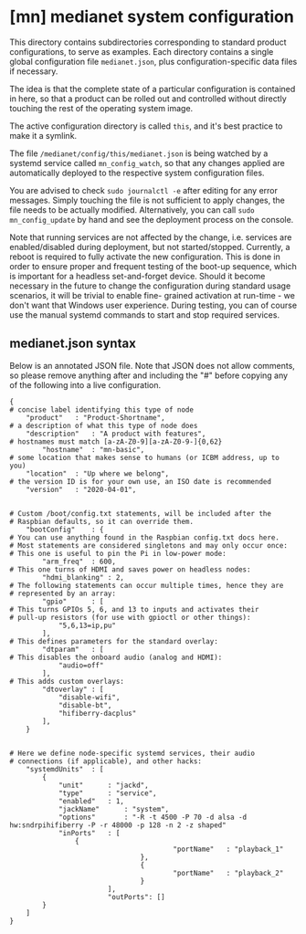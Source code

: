 # [mn] medianet system configuration

This directory contains subdirectories corresponding to standard product
configurations, to serve as examples. Each directory contains a single
global configuration file ```medianet.json```, plus configuration-specific
data files if necessary.

The idea is that the complete state of a particular configuration is 
contained in here, so that a product can be rolled out and controlled
without directly touching the rest of the operating system image.

The active configuration directory is called ```this```, and it's best
practice to make it a symlink.

The file ```/medianet/config/this/medianet.json``` is being watched by a
systemd service called ```mn_config_watch```, so that any changes applied
are automatically deployed to the respective system configuration files.

You are advised to check ```sudo journalctl -e``` after editing for any
error messages. Simply touching the file is not sufficient to apply
changes, the file needs to be actually modified. 
Alternatively, you can call ```sudo mn_config_update``` by hand and see
the deployment process on the console.

Note that running services are not affected by the change, i.e. services
are enabled/disabled during deployment, but not started/stopped. 
Currently, a reboot is required to fully activate the new configuration.
This is done in order to ensure proper and frequent testing of the
boot-up sequence, which is important for a headless set-and-forget
device.
Should it become necessary in the future to change the configuration
during standard usage scenarios, it will be trivial to enable fine-
grained activation at run-time - we don't want that Windows user
experience. 
During testing, you can of course use the manual systemd commands to
start and stop required services.

## medianet.json syntax

Below is an annotated JSON file. Note that JSON does not allow comments,
so please remove anything after and including the "#" before copying
any of the following into a live configuration.

```
{
# concise label identifying this type of node
	"product"	: "Product-Shortname",
# a description of what this type of node does
	"description"	: "A product with features",
# hostnames must match [a-zA-Z0-9][a-zA-Z0-9-]{0,62}
        "hostname"	: "mn-basic",
# some location that makes sense to humans (or ICBM address, up to you)
	"location"	: "Up where we belong",
# the version ID is for your own use, an ISO date is recommended
	"version"	: "2020-04-01",


# Custom /boot/config.txt statements, will be included after the
# Raspbian defaults, so it can override them.
	"bootConfig"	: {
# You can use anything found in the Raspbian config.txt docs here.
# Most statements are considered singletons and may only occur once:
# This one is useful to pin the Pi in low-power mode:
		"arm_freq"	: 600,
# This one turns of HDMI and saves power on headless nodes:
		"hdmi_blanking"	: 2,
# The following statements can occur multiple times, hence they are
# represented by an array:
		"gpio"		: [
# This turns GPIOs 5, 6, and 13 to inputs and activates their
# pull-up resistors (for use with gpioctl or other things):
			"5,6,13=ip,pu"
		],
# This defines parameters for the standard overlay:
		"dtparam"	: [
# This disables the onboard audio (analog and HDMI):
			"audio=off"
		],
# This adds custom overlays:
		"dtoverlay"	: [
			"disable-wifi",
			"disable-bt",
			"hifiberry-dacplus"
		],
	}


# Here we define node-specific systemd services, their audio
# connections (if applicable), and other hacks:
	"systemdUnits"	: [
		{
			"unit"		: "jackd",
			"type"		: "service",
			"enabled"	: 1,
			"jackName"      : "system",
			"options"       : "-R -t 4500 -P 70 -d alsa -d hw:sndrpihifiberry -P -r 48000 -p 128 -n 2 -z shaped"
			"inPorts"	: [ 
				{
                                        "portName"   : "playback_1"
                                },
                                {
                                        "portName"   : "playback_2"
                                }
                        ],
                        "outPorts": []
		}
	]
}
```
